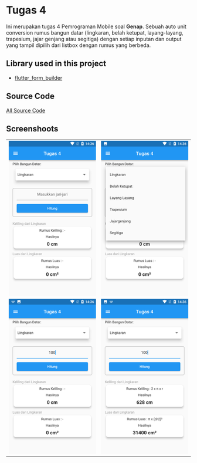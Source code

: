 # Tugas 4

Ini merupakan tugas 4 Pemrograman Mobile soal **Genap**. Sebuah auto unit conversion rumus bangun datar (lingkaran, belah ketupat, layang-layang, trapesium, jajar genjang atau segitiga) dengan setiap inputan dan output yang tampil dipilih dari listbox dengan rumus yang berbeda.

## Library used in this project

- [flutter_form_builder](https://pub.dev/packages/flutter_form_builder)

## Source Code

[All Source Code](./lib/)

## Screenshoots

|                                              |                                              |
| -------------------------------------------- | -------------------------------------------- |
| ![Image Output1](<./screenshoots/ss(1).png>) | ![Image Output2](<./screenshoots/ss(2).png>) |
| ![Image Output3](<./screenshoots/ss(3).png>) | ![Image Output4](<./screenshoots/ss(4).png>) |
